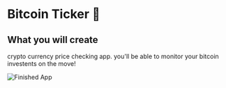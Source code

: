 


# Bitcoin Ticker 🤑




## What you will create

 crypto currency price checking app. you'll be able to monitor your bitcoin investents on the move!

![Finished App](https://github.com/londonappbrewery/Images/blob/master/bitcoin-flutter-demo.gif)

